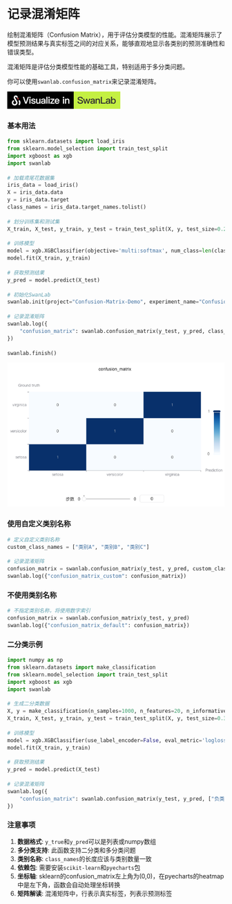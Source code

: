 # 记录混淆矩阵

绘制混淆矩阵（Confusion Matrix），用于评估分类模型的性能。混淆矩阵展示了模型预测结果与真实标签之间的对应关系，能够直观地显示各类别的预测准确性和错误类型。

混淆矩阵是评估分类模型性能的基础工具，特别适用于多分类问题。

你可以使用`swanlab.confusion_matrix`来记录混淆矩阵。

[![](https://raw.githubusercontent.com/SwanHubX/assets/main/badge1.svg)](https://swanlab.cn/@ZeyiLin/ComputeMetrics/runs/gvivixdwka8lyutdxt865/chart#NHFwdTEx-Uzk3bUJKMVY=)

### 基本用法

```python
from sklearn.datasets import load_iris
from sklearn.model_selection import train_test_split
import xgboost as xgb
import swanlab

# 加载鸢尾花数据集
iris_data = load_iris()
X = iris_data.data
y = iris_data.target
class_names = iris_data.target_names.tolist()

# 划分训练集和测试集
X_train, X_test, y_train, y_test = train_test_split(X, y, test_size=0.2, random_state=42)

# 训练模型
model = xgb.XGBClassifier(objective='multi:softmax', num_class=len(class_names))
model.fit(X_train, y_train)

# 获取预测结果
y_pred = model.predict(X_test)

# 初始化SwanLab
swanlab.init(project="Confusion-Matrix-Demo", experiment_name="Confusion-Matrix-Example")

# 记录混淆矩阵
swanlab.log({
    "confusion_matrix": swanlab.confusion_matrix(y_test, y_pred, class_names)
})

swanlab.finish()
```

![](./py-confusion_martix/demo.png)

### 使用自定义类别名称

```python
# 定义自定义类别名称
custom_class_names = ["类别A", "类别B", "类别C"]

# 记录混淆矩阵
confusion_matrix = swanlab.confusion_matrix(y_test, y_pred, custom_class_names)
swanlab.log({"confusion_matrix_custom": confusion_matrix})
```

### 不使用类别名称

```python
# 不指定类别名称，将使用数字索引
confusion_matrix = swanlab.confusion_matrix(y_test, y_pred)
swanlab.log({"confusion_matrix_default": confusion_matrix})
```


### 二分类示例

```python
import numpy as np
from sklearn.datasets import make_classification
from sklearn.model_selection import train_test_split
import xgboost as xgb
import swanlab

# 生成二分类数据
X, y = make_classification(n_samples=1000, n_features=20, n_informative=2, n_redundant=10, random_state=42)
X_train, X_test, y_train, y_test = train_test_split(X, y, test_size=0.3, random_state=42)

# 训练模型
model = xgb.XGBClassifier(use_label_encoder=False, eval_metric='logloss')
model.fit(X_train, y_train)

# 获取预测结果
y_pred = model.predict(X_test)

# 记录混淆矩阵
swanlab.log({
    "confusion_matrix": swanlab.confusion_matrix(y_test, y_pred, ["负类", "正类"])
})
```

### 注意事项

1. **数据格式**: `y_true`和`y_pred`可以是列表或numpy数组
2. **多分类支持**: 此函数支持二分类和多分类问题
3. **类别名称**: `class_names`的长度应该与类别数量一致
4. **依赖包**: 需要安装`scikit-learn`和`pyecharts`包
5. **坐标轴**: sklearn的confusion_matrix左上角为(0,0)，在pyecharts的heatmap中是左下角，函数会自动处理坐标转换
6. **矩阵解读**: 混淆矩阵中，行表示真实标签，列表示预测标签
